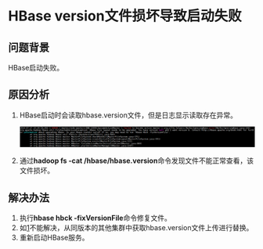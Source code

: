 # HBase version文件损坏导致启动失败<a name="ZH-CN_TOPIC_0183415846"></a>

## 问题背景<a name="zh-cn_topic_0167274943_s2a86d4e9a3904293addd1c2baac35557"></a>

HBase启动失败。

## 原因分析<a name="zh-cn_topic_0167274943_saf8e8662aeb84fa397ea94d370156755"></a>

1.  HBase启动时会读取hbase.version文件，但是日志显示读取存在异常。

    ![](figures/zh-cn_image_0181925151.png)

2.  通过**hadoop fs -cat  /hbase/hbase.version**命令发现文件不能正常查看，该文件损坏。

## 解决办法<a name="zh-cn_topic_0167274943_sb3283261286e41428e15111d63e9105e"></a>

1.  <a name="zh-cn_topic_0167274943_l6b279b8cf6a2455c95073287a2ccb7fa"></a>执行**hbase hbck -fixVersionFile**命令修复文件。
2.  如[1](#zh-cn_topic_0167274943_l6b279b8cf6a2455c95073287a2ccb7fa)不能解决，从同版本的其他集群中获取hbase.version文件上传进行替换。
3.  重新启动HBase服务。

